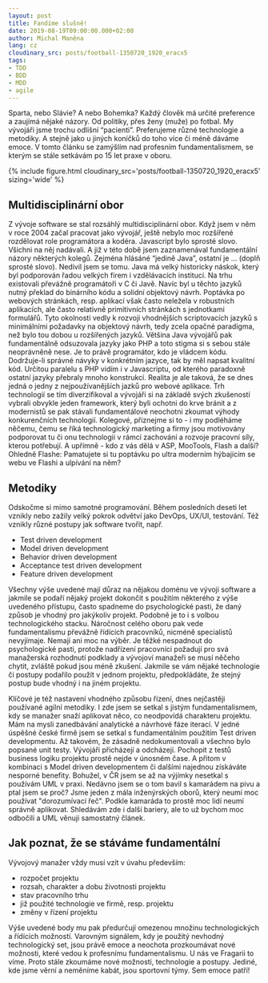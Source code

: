 ```yaml
---
layout: post
title: Fandíme slušně!
date: 2019-08-19T09:00:00.000+02:00
author: Michal Maněna
lang: cz
cloudinary_src: posts/football-1350720_1920_eracx5
tags:
- TDD
- BDD
- MDD
- agile
---
```


Sparta, nebo Slávie? A nebo Bohemka? Každý člověk má určité preference a zaujímá nějaké názory.
Od politiky, přes ženy (muže) po fotbal. My vývojáři jsme trochu odlišní “pacienti”.
Preferujeme různé technologie a metodiky. A stejně jako u jiných koníčků do toho více či méně dáváme emoce.
V tomto článku se zamýšlím nad profesním fundamentalismem, se kterým se stále setkávám po 15 let praxe v oboru.

{% include figure.html cloudinary_src='posts/football-1350720_1920_eracx5' sizing='wide' %}

## Multidisciplinární obor

Z vývoje software se stal rozsáhlý multidisciplinární obor. Když jsem v něm v roce 2004 začal pracovat jako vývojář, ještě nebylo moc rozšířené rozdělovat role programátora a kodéra.
Javascript bylo sprosté slovo. Všichni na něj nadávali. A již v této době jsem zaznamenával fundamentální názory některých kolegů.
Zejména hlásáné “jedině Java”, ostatní je … (doplň sprosté slovo). Nedivil jsem se tomu. Java má velký historicky náskok, který byl podporován řadou velkých firem i vzdělávacích institucí.
Na trhu existovali převážně programátoři v C či Javě. Navíc byl u těchto jazyků nutný překlad do binárního kódu a solidní objektový návrh.
Poptávka po webových stránkách, resp. aplikací však často neležela v robustních aplikacích, ale často relativně primitivních stránkách s jednotkami formulářů.
Tyto okolnosti vedly k rozvoji vhodnějších scriptovacích jazyků s minimálními požadavky na objektový návrh, tedy zcela opačné paradigma, než bylo tou dobou u rozšířených jazyků.
Většina Java vývojářů pak fundamentálně odsuzovala jazyky jako PHP a toto stigma si s sebou stále neoprávněně nese. Je to právě programátor, kdo je vládcem kódu. Dodržuje-li správné návyky v konkrétním jazyce, tak by měl napsat kvalitní kód.
Určitou paralelu s PHP vidím i v Javascriptu, od kterého paradoxně ostatní jazyky přebraly mnoho konstrukcí.
Realita je ale taková, že se dnes jedná o jedny z nejpoužívanějších jazků pro webové aplikace.
Trh technologií se tím diverzifikoval a vývojáři si na základě svých zkušeností vybrali obvykle jeden framework, který byli ochotni do krve bránit a z modernistů se pak stávali fundamentálové neochotni zkoumat výhody konkurenčních technologií.
Kolegové, přiznejme si to - i my podléháme něčemu, čemu se říká technologický marketing a firmy jsou motivovány podporovat tu či onu technologii v rámci zachování a rozvoje pracovní síly, kterou potřebují.
A upřímně - kdo z vás dělá v ASP, MooTools, Flash a další? Ohledně Flashe: Pamatujete si tu poptávku po ultra moderním hýbajícím se webu ve Flashi a ulpívání na něm?

## Metodiky

Odskočme si mimo samotné programování. Během posledních deseti let vznikly nebo zažily velký pokrok odvětví jako DevOps, UX/UI, testování. Též vznikly různé postupy jak software tvořit, např.

* Test driven development
* Model driven development
* Behavior driven development
* Acceptance test driven development
* Feature driven development

Všechny výše uvedené mají důraz na nějakou doménu ve vývoji software a jakmile se podaří nějaký projekt dokončit s použitím některého z výše uvedeného přístupu, často spadneme do psychologické pasti, že daný způsob je vhodný pro jakýkoliv projekt.
Podobně je to i s volbou technologického stacku.
Náročnost celého oboru pak vede fundamentalismu převážně řídících pracovníků, nicméně specialistů nevyjímaje.
Nemají ani moc na výběr. Je těžké nespadnout do psychologické pasti, protože nadřízení pracovníci požadují pro svá manažerská rozhodnutí podklady a vývojoví manažeři se musí něčeho chytit, zvláště pokud jsou méně zkušení.
Jakmile se vám nějaké technologie či postupy podařilo použít v jednom projektu, předpokládáte, že stejný postup bude vhodný i na jiném projektu.

Klíčové je též nastavení vhodného způsobu řízení, dnes nejčastěji používané agilní metodiky. I zde jsem se setkal s jistým fundamentalismem, kdy se manažer snaží aplikovat něco, co neodpovídá charakteru projektu.
Mám na mysli zanedbávání analytické a návrhové fáze iterací. V jedné úspěšné české firmě jsem se setkal s fundamentálním použitím Test driven developmentu.
Až takovém, že zásadně nedokumentovali a všechno bylo popsané unit testy. Vývojáři přicházejí a odcházejí. Pochopit z testů business logiku projektu prostě nejde v únosném čase.
A přitom v kombinaci s Model driven developmentem či dalšími najednou získáváte nesporné benefity.
Bohužel, v ČR jsem se až na výjímky nesetkal s používám UML v praxi. Nedávno jsem se o tom bavil s kamarádem na pivu a ptal jsem se proč? Jsme jeden z mála inženýrských oborů, který neumí moc používat "dorozumívací řeč".
Podkle kamaráda to prostě moc lidí neumí správně aplikovat. Shledávám zde i další bariery, ale to už bychom moc odbočili a UML věnuji samostatný článek.

## Jak poznat, že se stáváme fundamentální

Vývojový manažer vždy musí vzít v úvahu především:

* rozpočet projektu
* rozsah, charakter a dobu životnosti projektu
* stav pracovního trhu
* již použité technologie ve firmě, resp. projektu
* změny v řízení projektu

Výše uvedené body mu pak předurčují omezenou množinu technologických a řídících možností.
Varovným signálem, kdy je použitý nevhodný technologický set, jsou právě emoce a neochota prozkoumávat nové možnosti, které vedou k profesnímu fundamentalismu.
U nás ve Fragarii to víme. Proto stále zkoumáme nové možnosti, technologie a postupy. Jediné, kde jsme věrní a neměníme kabát, jsou sportovní týmy. Sem emoce patří!






